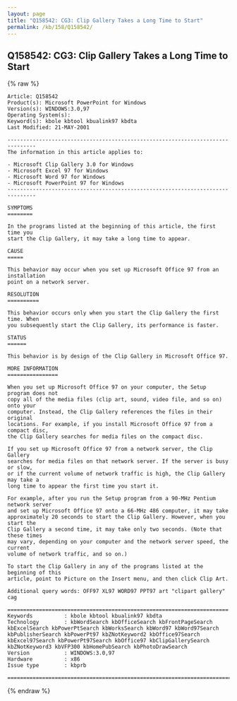 ```yaml
---
layout: page
title: "Q158542: CG3: Clip Gallery Takes a Long Time to Start"
permalink: /kb/158/Q158542/
---
```


## Q158542: CG3: Clip Gallery Takes a Long Time to Start

{% raw %}

	Article: Q158542
	Product(s): Microsoft PowerPoint for Windows
	Version(s): WINDOWS:3.0,97
	Operating System(s): 
	Keyword(s): kbole kbtool kbualink97 kbdta
	Last Modified: 21-MAY-2001
	
	-------------------------------------------------------------------------------
	The information in this article applies to:
	
	- Microsoft Clip Gallery 3.0 for Windows 
	- Microsoft Excel 97 for Windows 
	- Microsoft Word 97 for Windows 
	- Microsoft PowerPoint 97 for Windows 
	-------------------------------------------------------------------------------
	
	SYMPTOMS
	========
	
	In the programs listed at the beginning of this article, the first time you
	start the Clip Gallery, it may take a long time to appear.
	
	CAUSE
	=====
	
	This behavior may occur when you set up Microsoft Office 97 from an installation
	point on a network server.
	
	RESOLUTION
	==========
	
	This behavior occurs only when you start the Clip Gallery the first time. When
	you subsequently start the Clip Gallery, its performance is faster.
	
	STATUS
	======
	
	This behavior is by design of the Clip Gallery in Microsoft Office 97.
	
	MORE INFORMATION
	================
	
	When you set up Microsoft Office 97 on your computer, the Setup program does not
	copy all of the media files (clip art, sound, video file, and so on) onto your
	computer. Instead, the Clip Gallery references the files in their original
	locations. For example, if you install Microsoft Office 97 from a compact disc,
	the Clip Gallery searches for media files on the compact disc.
	
	If you set up Microsoft Office 97 from a network server, the Clip Gallery
	searches for media files on that network server. If the server is busy or slow,
	or if the current volume of network traffic is high, the Clip Gallery may take a
	long time to appear the first time you start it.
	
	For example, after you run the Setup program from a 90-MHz Pentium network server
	and set up Microsoft Office 97 onto a 66-MHz 486 computer, it may take
	approximately 20 seconds to start the Clip Gallery. However, when you start the
	Clip Gallery a second time, it may take only two seconds. (Note that these times
	may vary, depending on your computer and the network server speed, the current
	volume of network traffic, and so on.)
	
	To start the Clip Gallery in any of the programs listed at the beginning of this
	article, point to Picture on the Insert menu, and then click Clip Art.
	
	Additional query words: OFF97 XL97 WORD97 PPT97 art "clipart gallery" cag
	
	======================================================================
	Keywords          : kbole kbtool kbualink97 kbdta 
	Technology        : kbWordSearch kbOfficeSearch kbFrontPageSearch kbExcelSearch kbPowerPtSearch kbWorksSearch kbWord97 kbWord97Search kbPublisherSearch kbPowerPt97 kbZNotKeyword2 kbOffice97Search kbExcel97Search kbPowerPt97Search kbOffice97 kbClipGallerySearch kbZNotKeyword3 kbVFP300 kbHomePubSearch kbPhotoDrawSearch
	Version           : WINDOWS:3.0,97
	Hardware          : x86
	Issue type        : kbprb
	
	=============================================================================
	

{% endraw %}
